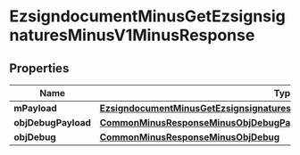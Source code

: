 
# EzsigndocumentMinusGetEzsignsignaturesMinusV1MinusResponse

## Properties
Name | Type | Description | Notes
------------ | ------------- | ------------- | -------------
**mPayload** | [**EzsigndocumentMinusGetEzsignsignaturesMinusV1MinusResponseMinusMPayload**](EzsigndocumentMinusGetEzsignsignaturesMinusV1MinusResponseMinusMPayload.md) |  | 
**objDebugPayload** | [**CommonMinusResponseMinusObjDebugPayload**](CommonMinusResponseMinusObjDebugPayload.md) |  |  [optional]
**objDebug** | [**CommonMinusResponseMinusObjDebug**](CommonMinusResponseMinusObjDebug.md) |  |  [optional]




